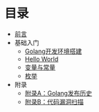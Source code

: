 # 目录

- [前言](preface.md)
- 基础入门
    - [Golang开发环境搭建](install-golang.md)
    - [Hello World](hello-world.md)
    - [变量与常量](variables-constants.md)
    - [枚举](enumeration.md)
- 附录
    - [附录A：Golang发布历史](release-history.md)
    - [附录B：代码漏洞扫描](check-vulnerability.md)